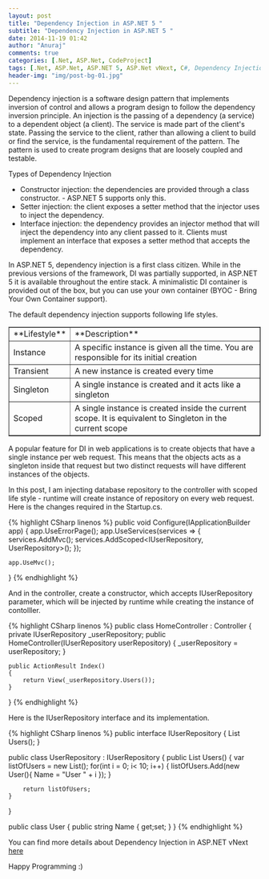 ```yaml
---
layout: post
title: "Dependency Injection in ASP.NET 5 "
subtitle: "Dependency Injection in ASP.NET 5 "
date: 2014-11-19 01:42
author: "Anuraj"
comments: true
categories: [.Net, ASP.Net, CodeProject]
tags: [.Net, ASP.Net, ASP.NET 5, ASP.Net vNext, C#, Dependency Injection, DI]
header-img: "img/post-bg-01.jpg"
---
```

Dependency injection is a software design pattern that implements inversion of control and allows a program design to follow the dependency inversion principle. An injection is the passing of a dependency (a service) to a dependent object (a client). The service is made part of the client's state. Passing the service to the client, rather than allowing a client to build or find the service, is the fundamental requirement of the pattern. The pattern is used to create program designs that are loosely coupled and testable.

Types of Dependency Injection 



*   Constructor injection: the dependencies are provided through a class constructor. - ASP.NET 5 supports only this.
*   Setter injection: the client exposes a setter method that the injector uses to inject the dependency.
*   Interface injection: the dependency provides an injector method that will inject the dependency into any client passed to it. Clients must implement an interface that exposes a setter method that accepts the dependency.

In ASP.NET 5, dependency injection is a first class citizen. While in the previous versions of the framework, DI was partially supported, in ASP.NET 5 it is available throughout the entire stack. A minimalistic DI container is provided out of the box, but you can use your own container (BYOC  - Bring Your Own Container support).

The default dependency injection supports following life styles.

<table border="1">
<tbody>
<tr>
<td>**Lifestyle**</td>
<td>**Description**</td>
</tr>
<tr>
<td>Instance</td>
<td>A specific instance is given all the time. You are responsible for its initial creation</td>
</tr>
<tr>
<td>Transient</td>
<td>A new instance is created every time</td>
</tr>
<tr>
<td>Singleton</td>
<td>A single instance is created and it acts like a singleton</td>
</tr>
<tr>
<td>Scoped</td>
<td>A single instance is created inside the current scope. It is equivalent to Singleton in the current scope</td>
</tr>
</tbody>
</table>

A popular feature for DI in web applications is to create objects that have a single instance per web request. This means that the objects acts as a singleton inside that request but two distinct requests will have different instances of the objects.

In this post, I am injecting database repository to the controller with scoped life style - runtime will create instance of repository on every web request. Here is the changes required in the Startup.cs.

{% highlight CSharp linenos %}
public void Configure(IApplicationBuilder app)
{
	app.UseErrorPage();
	app.UseServices(services =>
	{
		services.AddMvc();
		services.AddScoped<IUserRepository, UserRepository>();
	});

	app.UseMvc();
}
{% endhighlight %}

And in the controller, create a constructor, which accepts IUserRepository parameter, which will be injected by runtime while creating the instance of contolller.

{% highlight CSharp linenos %}
public class HomeController : Controller
{
	private IUserRepository _userRepository;
	public HomeController(IUserRepository userRepository)
	{
		_userRepository = userRepository;
	}
	
	public ActionResult Index()
	{
		return View(_userRepository.Users()); 
	}
}
{% endhighlight %}

Here is the IUserRepository interface and its implementation.

{% highlight CSharp linenos %}
public interface IUserRepository
{
	List<User> Users();
}
	
public class UserRepository : IUserRepository
{
	public List<User> Users()
	{
		var listOfUsers = new List<User>();
		for(int i = 0; i< 10; i++)
		{
			listOfUsers.Add(new User(){ Name = "User " + i });
		}
		
		return listOfUsers;
	}
}

public class User
{
	public string Name { get;set; } 
}
{% endhighlight %}

You can find more details about Dependency Injection in ASP.NET vNext [here](http://blogs.msdn.com/b/webdev/archive/2014/06/17/dependency-injection-in-asp-net-vnext.aspx)

Happy Programming :)
